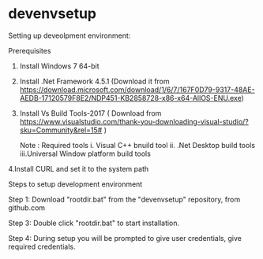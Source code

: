 # devenvsetup
Setting up deveolpment environment:

Prerequisites
	
1.	Install Windows 7 64-bit
2.	Install .Net Framework 4.5.1 (Download it from https://download.microsoft.com/download/1/6/7/167F0D79-9317-48AE-AEDB-17120579F8E2/NDP451-KB2858728-x86-x64-AllOS-ENU.exe)

3.	Install Vs Build Tools-2017 ( Download from https://www.visualstudio.com/thank-you-downloading-visual-studio/?sku=Community&rel=15#  )

    Note : Required tools
        i.	 Visual C++ bnuild tool
        ii.	 .Net Desktop build tools
        iii.Universal Window platform build tools

4.Install CURL and set it to the system path


Steps to setup development environment


Step 1: Download "rootdir.bat" from the "devenvsetup" repository, from github.com

Step 3: Double click "rootdir.bat" to start installation.

Step 4: During setup you will be prompted to give user credentials, give required credentials. 